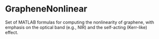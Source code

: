 # GrapheneNonlinear
Set of MATLAB formulas for computing the nonlinearity of graphene, with emphasis on the optical band (e.g., NIR) and the self-acting (Kerr-like) effect.
